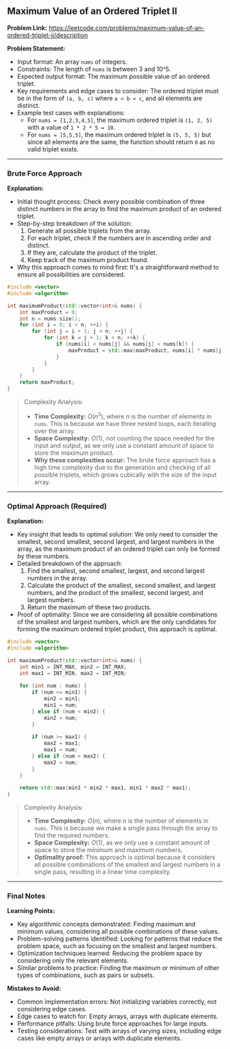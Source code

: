 ## Maximum Value of an Ordered Triplet II
**Problem Link:** https://leetcode.com/problems/maximum-value-of-an-ordered-triplet-ii/description

**Problem Statement:**
- Input format: An array `nums` of integers.
- Constraints: The length of `nums` is between 3 and 10^5.
- Expected output format: The maximum possible value of an ordered triplet.
- Key requirements and edge cases to consider: The ordered triplet must be in the form of `(a, b, c)` where `a < b < c`, and all elements are distinct.
- Example test cases with explanations:
  - For `nums = [1,2,3,4,5]`, the maximum ordered triplet is `(1, 2, 5)` with a value of `1 * 2 * 5 = 10`.
  - For `nums = [5,5,5]`, the maximum ordered triplet is `(5, 5, 5)` but since all elements are the same, the function should return `0` as no valid triplet exists.

---

### Brute Force Approach

**Explanation:**
- Initial thought process: Check every possible combination of three distinct numbers in the array to find the maximum product of an ordered triplet.
- Step-by-step breakdown of the solution:
  1. Generate all possible triplets from the array.
  2. For each triplet, check if the numbers are in ascending order and distinct.
  3. If they are, calculate the product of the triplet.
  4. Keep track of the maximum product found.
- Why this approach comes to mind first: It's a straightforward method to ensure all possibilities are considered.

```cpp
#include <vector>
#include <algorithm>

int maximumProduct(std::vector<int>& nums) {
    int maxProduct = 0;
    int n = nums.size();
    for (int i = 0; i < n; ++i) {
        for (int j = i + 1; j < n; ++j) {
            for (int k = j + 1; k < n; ++k) {
                if (nums[i] < nums[j] && nums[j] < nums[k]) {
                    maxProduct = std::max(maxProduct, nums[i] * nums[j] * nums[k]);
                }
            }
        }
    }
    return maxProduct;
}
```

> Complexity Analysis:
> - **Time Complexity:** $O(n^3)$, where $n$ is the number of elements in `nums`. This is because we have three nested loops, each iterating over the array.
> - **Space Complexity:** $O(1)$, not counting the space needed for the input and output, as we only use a constant amount of space to store the maximum product.
> - **Why these complexities occur:** The brute force approach has a high time complexity due to the generation and checking of all possible triplets, which grows cubically with the size of the input array.

---

### Optimal Approach (Required)

**Explanation:**
- Key insight that leads to optimal solution: We only need to consider the smallest, second smallest, second largest, and largest numbers in the array, as the maximum product of an ordered triplet can only be formed by these numbers.
- Detailed breakdown of the approach:
  1. Find the smallest, second smallest, largest, and second largest numbers in the array.
  2. Calculate the product of the smallest, second smallest, and largest numbers, and the product of the smallest, second largest, and largest numbers.
  3. Return the maximum of these two products.
- Proof of optimality: Since we are considering all possible combinations of the smallest and largest numbers, which are the only candidates for forming the maximum ordered triplet product, this approach is optimal.

```cpp
#include <vector>
#include <algorithm>

int maximumProduct(std::vector<int>& nums) {
    int min1 = INT_MAX, min2 = INT_MAX;
    int max1 = INT_MIN, max2 = INT_MIN;
    
    for (int num : nums) {
        if (num <= min1) {
            min2 = min1;
            min1 = num;
        } else if (num < min2) {
            min2 = num;
        }
        
        if (num >= max1) {
            max2 = max1;
            max1 = num;
        } else if (num > max2) {
            max2 = num;
        }
    }
    
    return std::max(min1 * min2 * max1, min1 * max2 * max1);
}
```

> Complexity Analysis:
> - **Time Complexity:** $O(n)$, where $n$ is the number of elements in `nums`. This is because we make a single pass through the array to find the required numbers.
> - **Space Complexity:** $O(1)$, as we only use a constant amount of space to store the minimum and maximum numbers.
> - **Optimality proof:** This approach is optimal because it considers all possible combinations of the smallest and largest numbers in a single pass, resulting in a linear time complexity.

---

### Final Notes

**Learning Points:**
- Key algorithmic concepts demonstrated: Finding maximum and minimum values, considering all possible combinations of these values.
- Problem-solving patterns identified: Looking for patterns that reduce the problem space, such as focusing on the smallest and largest numbers.
- Optimization techniques learned: Reducing the problem space by considering only the relevant elements.
- Similar problems to practice: Finding the maximum or minimum of other types of combinations, such as pairs or subsets.

**Mistakes to Avoid:**
- Common implementation errors: Not initializing variables correctly, not considering edge cases.
- Edge cases to watch for: Empty arrays, arrays with duplicate elements.
- Performance pitfalls: Using brute force approaches for large inputs.
- Testing considerations: Test with arrays of varying sizes, including edge cases like empty arrays or arrays with duplicate elements.